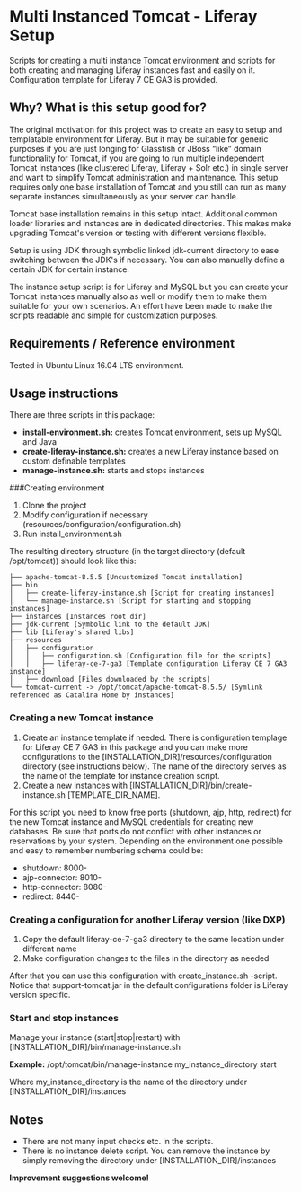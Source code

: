 # Multi Instanced Tomcat - Liferay Setup
Scripts for creating a multi instance Tomcat environment and scripts for both creating and managing Liferay instances fast and easily on it. Configuration template for Liferay 7 CE GA3 is provided.
## Why? What is this setup good for?
The original motivation for this project was to create an easy to setup and templatable environment for Liferay. But it may be suitable for generic purposes if you are just longing for Glassfish or JBoss “like” domain functionality for Tomcat, if you are going to run multiple independent Tomcat instances (like clustered Liferay, Liferay + Solr etc.) in single server and want to simplify Tomcat administration and maintenance. This setup requires only one base installation of Tomcat and you still can run as many separate instances simultaneously as your server can handle. 

Tomcat base installation remains in this setup intact. Additional common loader libraries and instances are in dedicated directories. This makes make upgrading Tomcat's version or testing with different versions flexible.

Setup is using JDK through symbolic linked jdk-current directory to ease switching between the JDK's if necessary. You can also manually define a certain JDK for certain instance.

The instance setup script is for Liferay and MySQL but you can create your Tomcat instances manually also as well or modify them to make them suitable for your own scenarios. An effort have been made to make the scripts readable and simple for customization purposes. 

## Requirements / Reference environment

Tested in Ubuntu Linux 16.04 LTS environment.

## Usage instructions

There are three scripts in this package:

* **install-environment.sh:** creates Tomcat environment, sets up MySQL and Java
* **create\-liferay-instance.sh:** creates a new Liferay instance based on custom definable templates
* **manage-instance.sh:** starts and stops instances


###Creating environment

1. Clone the project
2. Modify configuration if necessary (resources/configuration/configuration.sh)
3. Run install_environment.sh

The resulting directory structure (in the target directory (default /opt/tomcat)) should look like this:

    ├── apache-tomcat-8.5.5 [Uncustomized Tomcat installation]
    ├── bin
    │   ├── create-liferay-instance.sh [Script for creating instances]  
    │   └── manage-instance.sh [Script for starting and stopping instances]
    ├── instances [Instances root dir]
    ├── jdk-current [Symbolic link to the default JDK]
    ├── lib [Liferay's shared libs]  
    ├── resources
    │   ├── configuration
    │   │   ├── configuration.sh [Configuration file for the scripts]
    │   │   ├── liferay-ce-7-ga3 [Template configuration Liferay CE 7 GA3 instance]
    │   ├── download [Files downloaded by the scripts]
    └── tomcat-current -> /opt/tomcat/apache-tomcat-8.5.5/ [Symlink referenced as Catalina Home by instances]




### Creating a new Tomcat instance

1. Create an instance template if needed. There is configuration templage for Liferay CE 7 GA3 in this package and you can make more configurations to the \[INSTALLATION_DIR\]/resources/configuration directory (see instructions below). The name of the directory serves as the name of the template for instance creation script.
2. Create a new instances with [INSTALLATION_DIR]/bin/create-instance.sh \[TEMPLATE_DIR_NAME\]. 

For this script you need to know free ports (shutdown, ajp, http, redirect) for the new Tomcat instance and MySQL credentials for creating new databases. Be sure that ports do not conflict with other instances or reservations by your system. Depending on the environment one possible and easy to remember numbering schema could be:

* shutdown:        8000-
* ajp-connector:   8010-
* http-connector:  8080-
* redirect:        8440-


### Creating a configuration for another Liferay version (like DXP)

1. Copy the default liferay-ce-7-ga3 directory to the same location under different name
2. Make configuration changes to the files in the directory as needed

After that you can use this configuration with create\_instance.sh -script. Notice that support-tomcat.jar in the default configurations folder is Liferay version specific.


### Start and stop instances
Manage your instance (start|stop|restart) with \[INSTALLATION_DIR\]/bin/manage\-instance.sh

**Example:**
/opt/tomcat/bin/manage\-instance my\_instance\_directory start

Where my\_instance\_directory is the name of the directory under [INSTALLATION_DIR]/instances
## Notes
* There are not many input checks etc. in the scripts.
* There is no instance delete script. You can remove the instance by simply removing the directory under  [INSTALLATION_DIR]/instances

**Improvement suggestions welcome!**


